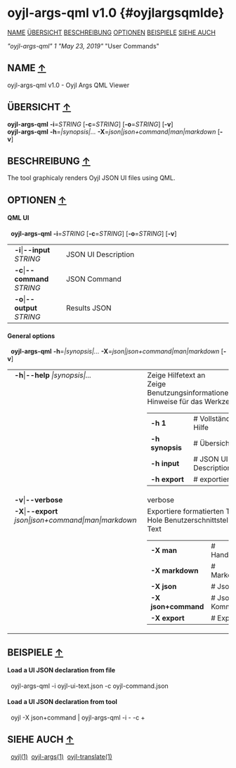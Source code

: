 # oyjl\-args\-qml v1.0 {#oyjlargsqmlde}
<a name="toc"></a>
[NAME](#name) [ÜBERSICHT](#synopsis) [BESCHREIBUNG](#description) [OPTIONEN](#options) [BEISPIELE](#examples) [SIEHE AUCH](#seealso) 

*"oyjl\-args\-qml"* *1* *"May 23, 2019"* "User Commands"

<h2>NAME <a href="#toc" name="name">&uarr;</a></h2>

oyjl\-args\-qml v1.0 \- Oyjl Args QML Viewer

<h2>ÜBERSICHT <a href="#toc" name="synopsis">&uarr;</a></h2>

**oyjl\-args\-qml** <strong>\-i</strong>=<em>STRING</em> [<strong>\-c</strong>=<em>STRING</em>] [<strong>\-o</strong>=<em>STRING</em>] [<strong>\-v</strong>]
<br />
**oyjl\-args\-qml** <strong>\-h</strong>=<em>|synopsis|...</em> <strong>\-X</strong>=<em>json|json+command|man|markdown</em> [<strong>\-v</strong>]

<h2>BESCHREIBUNG <a href="#toc" name="description">&uarr;</a></h2>

The tool graphicaly renders Oyjl JSON UI files using QML.

<h2>OPTIONEN <a href="#toc" name="options">&uarr;</a></h2>

#### QML UI
&nbsp;&nbsp;**oyjl\-args\-qml** <strong>\-i</strong>=<em>STRING</em> [<strong>\-c</strong>=<em>STRING</em>] [<strong>\-o</strong>=<em>STRING</em>] [<strong>\-v</strong>]

<table style='width:100%'>
 <tr><td style='padding-left:1em;padding-right:1em;vertical-align:top;width:25%'><strong>-i</strong>|<strong>--input</strong> <em>STRING</em></td> <td>JSON UI Description </tr>
 <tr><td style='padding-left:1em;padding-right:1em;vertical-align:top;width:25%'><strong>-c</strong>|<strong>--command</strong> <em>STRING</em></td> <td>JSON Command </tr>
 <tr><td style='padding-left:1em;padding-right:1em;vertical-align:top;width:25%'><strong>-o</strong>|<strong>--output</strong> <em>STRING</em></td> <td>Results JSON </tr>
</table>

#### General options
&nbsp;&nbsp;**oyjl-args\-qml** <strong>\-h</strong>=<em>|synopsis|...</em> <strong>\-X</strong>=<em>json|json+command|man|markdown</em> [<strong>\-v</strong>]

<table style='width:100%'>
 <tr><td style='padding-left:1em;padding-right:1em;vertical-align:top;width:25%'><strong>-h</strong>|<strong>--help</strong> <em>|synopsis|...</em></td> <td>Zeige Hilfetext an<br />Zeige Benutzungsinformationen und Hinweise für das Werkzeug.
  <table>
   <tr><td style='padding-left:0.5em'><strong>-h 1</strong></td><td># Vollständige Hilfe</td></tr>
   <tr><td style='padding-left:0.5em'><strong>-h synopsis</strong></td><td># Übersicht</td></tr>
   <tr><td style='padding-left:0.5em'><strong>-h input</strong></td><td># JSON UI Description</td></tr>
   <tr><td style='padding-left:0.5em'><strong>-h export</strong></td><td># exportiere</td></tr>
  </table>
  </td>
 </tr>
 <tr><td style='padding-left:1em;padding-right:1em;vertical-align:top;width:25%'><strong>-v</strong>|<strong>--verbose</strong></td> <td>verbose</td> </tr>
 <tr><td style='padding-left:1em;padding-right:1em;vertical-align:top;width:25%'><strong>-X</strong>|<strong>--export</strong> <em>json|json+command|man|markdown</em></td> <td>Exportiere formatierten Text<br />Hole Benutzerschnittstelle als Text
  <table>
   <tr><td style='padding-left:0.5em'><strong>-X man</strong></td><td># Handbuch</td></tr>
   <tr><td style='padding-left:0.5em'><strong>-X markdown</strong></td><td># Markdown</td></tr>
   <tr><td style='padding-left:0.5em'><strong>-X json</strong></td><td># Json</td></tr>
   <tr><td style='padding-left:0.5em'><strong>-X json+command</strong></td><td># Json + Kommando</td></tr>
   <tr><td style='padding-left:0.5em'><strong>-X export</strong></td><td># Export</td></tr>
  </table>
  </td>
 </tr>
</table>


<h2>BEISPIELE <a href="#toc" name="examples">&uarr;</a></h2>

#### Load a UI JSON declaration from file
&nbsp;&nbsp;oyjl-args\-qml \-i oyjl\-ui\-text.json \-c oyjl\-command.json
#### Load a UI JSON declaration from tool
&nbsp;&nbsp;oyjl \-X json+command | oyjl\-args\-qml \-i \- \-c +

<h2>SIEHE AUCH <a href="#toc" name="seealso">&uarr;</a></h2>

&nbsp;&nbsp;[oyjl](oyjl.html)<a href="oyjl.md">(1)</a>&nbsp;&nbsp;[oyjl\-args](oyjlargs.html)<a href="oyjlargs.md">(1)</a>&nbsp;&nbsp;[oyjl\-translate](oyjltranslate.html)<a href="oyjltranslate.md">(1)</a>


